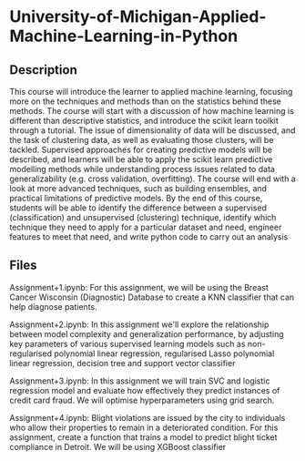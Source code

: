 # University-of-Michigan-Applied-Machine-Learning-in-Python

## Description
This course will introduce the learner to applied machine learning, focusing more on the techniques and methods than on the statistics behind these methods. The course will start with a discussion of how machine learning is different than descriptive statistics, and introduce the scikit learn toolkit through a tutorial. The issue of dimensionality of data will be discussed, and the task of clustering data, as well as evaluating those clusters, will be tackled. Supervised approaches for creating predictive models will be described, and learners will be able to apply the scikit learn predictive modelling methods while understanding process issues related to data generalizability (e.g. cross validation, overfitting). The course will end with a look at more advanced techniques, such as building ensembles, and practical limitations of predictive models. By the end of this course, students will be able to identify the difference between a supervised (classification) and unsupervised (clustering) technique, identify which technique they need to apply for a particular dataset and need, engineer features to meet that need, and write python code to carry out an analysis

## Files
Assignment+1.ipynb: For this assignment, we will be using the Breast Cancer Wisconsin (Diagnostic) Database to create a KNN classifier that can help diagnose patients.

Assignment+2.ipynb: In this assignment we'll explore the relationship between model complexity and generalization performance, by adjusting key parameters of various supervised learning models such as non-regularised polynomial linear regression, regularised Lasso polynomial linear regression, decision tree and support vector classifier

Assignment+3.ipynb: In this assignment we will train SVC and logistic regression model and evaluate how effectively they predict instances of credit card fraud. We will optimise hyperparameters using grid search.

Assignment+4.ipynb: Blight violations are issued by the city to individuals who allow their properties to remain in a deteriorated condition. For this assignment, create a function that trains a model to predict blight ticket compliance in Detroit. We will be using XGBoost classifier 
